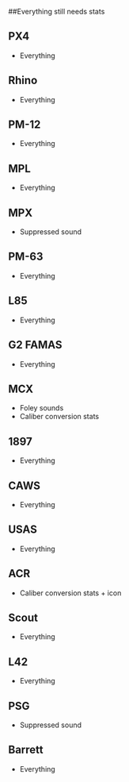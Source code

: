 ##Everything still needs stats

## PX4
- Everything

## Rhino
- Everything

## PM-12
- Everything

## MPL
- Everything

## MPX
- Suppressed sound

## PM-63
- Everything

## L85
- Everything

## G2 FAMAS
- Everything

## MCX
- Foley sounds
- Caliber conversion stats

## 1897
- Everything

## CAWS
- Everything

## USAS
- Everything

## ACR
- Caliber conversion stats + icon

## Scout
- Everything

## L42
- Everything

## PSG
- Suppressed sound

## Barrett
- Everything